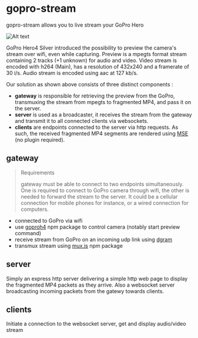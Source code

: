 # gopro-stream

gopro-stream allows you to live stream your GoPro Hero

![Alt text](doc/architecture.png?raw=true "Overview")

GoPro Hero4 Silver introduced the possibility to preview the camera's stream over wifi, even while capturing. Preview is a mpegts format stream containing 2 tracks (+1 unknown) for audio and video. Video stream is encoded with h264 (Main), has a resolution of 432x240 and a framerate of 30 i/s. Audio stream is encoded using aac at 127 kb/s.

Our solution as shown above consists of three distinct components :
- __gateway__ is responsible for retrieving the preview from the GoPro, transmuxing the stream from mpegts to fragmented MP4, and pass it on the server.
- __server__ is used as a broadcaster, it receives the stream from the gateway and transmit it to all connected clients via websockets.
- __clients__ are endpoints connected to the server via http requests. As such, the received fragmented MP4 segments are rendered using [MSE](http://www.w3.org/TR/media-source/) (no plugin required).

## gateway

> Requirements
> 
> gateway must be able to connect to two endpoints simultaneously. One is required to connect to GoPro camera through wifi, the other is needed to forward the stream to the server. It could be a cellular connection for mobile phones for instance, or a wired connection for computers.

- connected to GoPro via wifi
- use [goproh4](https://github.com/citolen/goproh4) npm package to control camera (notably start preview command)
- receive stream from GoPro on an incoming udp link using [dgram](https://nodejs.org/api/dgram.html)
- transmux stream using [mux.js](https://github.com/videojs/mux.js) npm package

## server

Simply an express http server delivering a simple http web page to display the fragmented MP4 packets as they arrive. Also a websocket server broadcasting incoming packets from the gatewy towards clients.

## clients

Initiate a connection to the websocket server, get and display audio/video stream